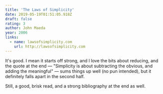 ```yaml
---
title: 'The Laws of Simplicity'
date: 2019-05-19T01:51:05.918Z
draft: false
rating: 3
author: John Maeda
year: 2006
links: 
  - name: lawsofsimplicity.com
    url: http://lawsofsimplicity.com
---
```



It's good. I mean it starts off strong, and I love the bits about reducing, and the quote at the end &mdash; "Simplicity is about subtracting the obvious, and adding the meaningful" &mdash; sums things up well (no pun intended), but it definitely falls apart in the second half. 

Still, a good, brisk read, and a strong bibliography at the end as well.
